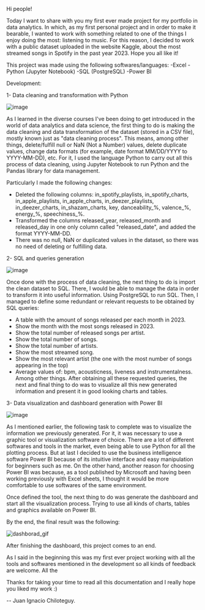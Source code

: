 Hi people! 

Today I want to share with you my first ever made project for my portfolio in data analytics. In which, as my first personal project and in order to make it bearable, I wanted to work with something related to one of the things I enjoy doing the most: listening to music. For this reason, I decided to work with a public dataset uploaded in the website Kaggle, about the most streamed songs in Spotify in the past year 2023. 
Hope you all like it!

This project was made using the following softwares/languages:
-Excel
-Python (Jupyter Notebook)
-SQL (PostgreSQL)
-Power BI

Development: 

1- Data cleaning and transformation with Python

![image](https://github.com/wampachata/Top-songs-2023---Data-analytics-proyect/assets/113558076/94359dfa-0729-4db8-99b5-c2fda46900e5)


As I learned in the diverse courses I've been doing to get introduced in the world of data analytics and data science, the first thing to do is making the data cleaning and data transformation of the dataset (stored in a CSV file), mostly known just as "data cleaning process". This means, among other things, delete/fulfill null or NaN (Not a Number) values, delete duplicate values, change data formats (for example, date format MM/DD/YYYY to YYYY-MM-DD), etc. For it, I used the language Python to carry out all this process of data cleaning, using Jupyter Notebook to run Python and the Pandas library for data management. 

Particularly I made the following changes:

- Deleted the following columns: in_spotify_playlists, in_spotify_charts, in_apple_playlists, in_apple_charts, in_deezer_playlists, in_deezer_charts, in_shazam_charts, key, danceability_%, valence_%, energy_%, speechiness_%.
- Transformed the columns released_year, released_month and released_day in one only column called "released_date", and added the format YYYY-MM-DD.
- There was no null, NaN or duplicated values in the dataset, so there was no need of deleting or fulfilling data.

2- SQL and queries generation 

![image](https://github.com/wampachata/Top-songs-2023---Data-analytics-proyect/assets/113558076/8729fc16-5ac1-4f40-9d31-74591fb36c8f)

Once done with the process of data cleaning, the next thing to do is import the clean dataset to SQL. There, I would be able to manage the data in order to transform it into useful information. Using PostgreSQL to run SQL. 
Then, I managed to define some redundant or relevant requests to be obtained by SQL queries:
- A table with the amount of songs released per each month in 2023.
- Show the month with the most songs released in 2023.
- Show the total number of released songs per artist.
- Show the total number of songs.
- Show the total number of artists.
- Show the most streamed song.
- Show the most relevant artist (the one with the most number of songs appearing in the top)
- Average values of: bpm, acousticness, liveness and instrumentalness.
Among other things.
After obtaining all these requested queries, the next and final thing to do was to visualize all this new generated information and present it in good looking charts and tables.

3- Data visualization and dashboard generation with Power BI 

![image](https://github.com/wampachata/Top-songs-2023---Data-analytics-proyect/assets/113558076/28e035b3-fec4-419c-b5c2-a8a8eedc05a2)


As I mentioned earlier, the following task to complete was to visualize the information we previously generated. For it, it was necessary to use a graphic tool or visualization software of choice. There are a lot of different softwares and tools in the market, even being able to use Python for all the plotting process. But at last I decided to use the business intelligence software Power BI because of its intuitive interface and easy manipulation for beginners such as me. On the other hand, another reason for choosing Power BI was because, as a tool published by Microsoft and having been working previously with Excel sheets, I thought it would be more comfortable to use softwares of the same environment. 

Once defined the tool, the next thing to do was generate the dashboard and start all the visualization process. Trying to use all kinds of charts, tables and graphics available on Power BI.

By the end, the final result was the following: 

![dashborad_gif](https://github.com/wampachata/Top-songs-2023---Data-analytics-proyect/assets/113558076/c5c64788-ef2d-43bb-9da9-c6695f7db72f)

After finishing the dashboard, this project comes to an end. 

As I said in the beginning this was my first ever project working with all the tools and softwares mentioned in the development so all kinds of feedback are welcome. 
All the 

Thanks for taking your time to read all this documentation and I really hope you liked my work :)

-- Juan Ignacio Chiloteguy.
